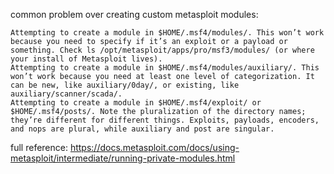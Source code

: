 common problem over creating custom metasploit modules:

    Attempting to create a module in $HOME/.msf4/modules/. This won’t work because you need to specify if it’s an exploit or a payload or something. Check ls /opt/metasploit/apps/pro/msf3/modules/ (or where your install of Metasploit lives).
    Attempting to create a module in $HOME/.msf4/modules/auxiliary/. This won’t work because you need at least one level of categorization. It can be new, like auxiliary/0day/, or existing, like auxiliary/scanner/scada/.
    Attempting to create a module in $HOME/.msf4/exploit/ or $HOME/.msf4/posts/. Note the pluralization of the directory names; they’re different for different things. Exploits, payloads, encoders, and nops are plural, while auxiliary and post are singular.

full reference: https://docs.metasploit.com/docs/using-metasploit/intermediate/running-private-modules.html